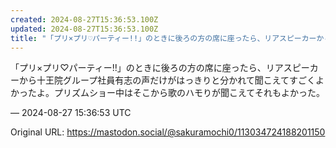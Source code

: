 ```yaml
---
created: 2024-08-27T15:36:53.100Z
updated: 2024-08-27T15:36:53.100Z
title: "「プリ×プリ♡パーティー!!」のときに後ろの方の席に座ったら、リアスピーカーから[...]"
---
```


<p>「プリ×プリ♡パーティー!!」のときに後ろの方の席に座ったら、リアスピーカーから十王院グループ社員有志の声だけがはっきりと分かれて聞こえてすごくよかったよ。プリズムショー中はそこから歌のハモりが聞こえてそれもよかった。</p>

&mdash; 2024-08-27 15:36:53 UTC

Original URL: https://mastodon.social/@sakuramochi0/113034724188201150
